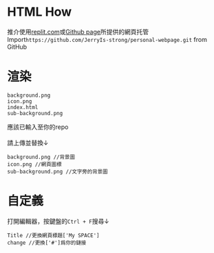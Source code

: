 # HTML How
推介使用[replit.com](https://replit.com/)或[Github page](https://pages.github.com/)所提供的網頁托管\
Import```https://github.com/JerryIs-strong/personal-webpage.git``` from GitHub
# 渲染
```File Manager
background.png
icon.png
index.html
sub-background.png
```
應該已輸入至你的repo\
\
請上傳並替換↓
```File Manager
background.png //背景圖
icon.png //網頁圖標
sub-background.png //文字旁的背景圖
```
# 自定義
打開編輯器，按鍵盤的```Ctrl + F```搜尋↓
```File Manager
Title //更換網頁標題['My SPACE']
change //更換['#']爲你的鏈接
```
